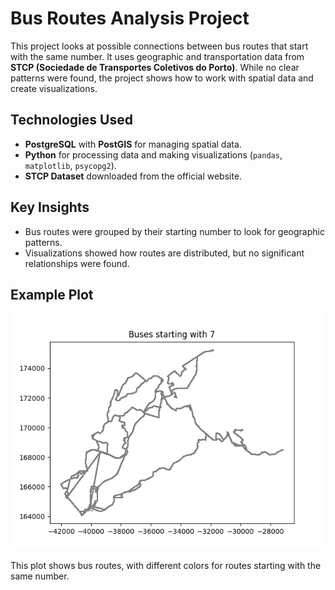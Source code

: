 # Bus Routes Analysis Project

This project looks at possible connections between bus routes that start with the same number. It uses geographic and transportation data from **STCP (Sociedade de Transportes Coletivos do Porto)**. While no clear patterns were found, the project shows how to work with spatial data and create visualizations.

## Technologies Used

- **PostgreSQL** with **PostGIS** for managing spatial data.
- **Python** for processing data and making visualizations (`pandas`, `matplotlib`, `psycopg2`).
- **STCP Dataset** downloaded from the official website.

## Key Insights

- Bus routes were grouped by their starting number to look for geographic patterns.
- Visualizations showed how routes are distributed, but no significant relationships were found.

## Example Plot
![Bus Route Plot](images/Buses7.png)

This plot shows bus routes, with different colors for routes starting with the same number.
